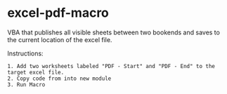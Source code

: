 # excel-pdf-macro
VBA that publishes all visible sheets between two bookends and saves to the current location of the excel file.

Instructions:

    1. Add two worksheets labeled "PDF - Start" and "PDF - End" to the target excel file.
    2. Copy code from into new module
    3. Run Macro
